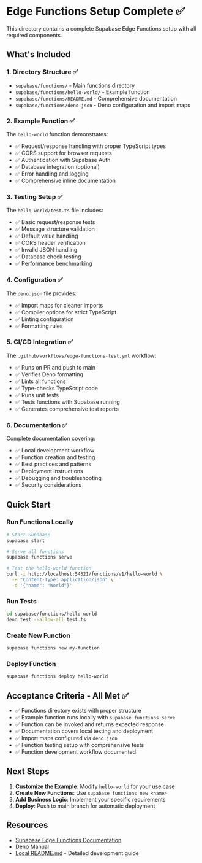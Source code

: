 # Edge Functions Setup Complete ✅

This directory contains a complete Supabase Edge Functions setup with all required components.

## What's Included

### 1. Directory Structure ✅
- `supabase/functions/` - Main functions directory
- `supabase/functions/hello-world/` - Example function
- `supabase/functions/README.md` - Comprehensive documentation
- `supabase/functions/deno.json` - Deno configuration and import maps

### 2. Example Function ✅
The `hello-world` function demonstrates:
- ✅ Request/response handling with proper TypeScript types
- ✅ CORS support for browser requests
- ✅ Authentication with Supabase Auth
- ✅ Database integration (optional)
- ✅ Error handling and logging
- ✅ Comprehensive inline documentation

### 3. Testing Setup ✅
The `hello-world/test.ts` file includes:
- ✅ Basic request/response tests
- ✅ Message structure validation
- ✅ Default value handling
- ✅ CORS header verification
- ✅ Invalid JSON handling
- ✅ Database check testing
- ✅ Performance benchmarking

### 4. Configuration ✅
The `deno.json` file provides:
- ✅ Import maps for cleaner imports
- ✅ Compiler options for strict TypeScript
- ✅ Linting configuration
- ✅ Formatting rules

### 5. CI/CD Integration ✅
The `.github/workflows/edge-functions-test.yml` workflow:
- ✅ Runs on PR and push to main
- ✅ Verifies Deno formatting
- ✅ Lints all functions
- ✅ Type-checks TypeScript code
- ✅ Runs unit tests
- ✅ Tests functions with Supabase running
- ✅ Generates comprehensive test reports

### 6. Documentation ✅
Complete documentation covering:
- ✅ Local development workflow
- ✅ Function creation and testing
- ✅ Best practices and patterns
- ✅ Deployment instructions
- ✅ Debugging and troubleshooting
- ✅ Security considerations

## Quick Start

### Run Functions Locally
```bash
# Start Supabase
supabase start

# Serve all functions
supabase functions serve

# Test the hello-world function
curl -i http://localhost:54321/functions/v1/hello-world \
  -H "Content-Type: application/json" \
  -d '{"name": "World"}'
```

### Run Tests
```bash
cd supabase/functions/hello-world
deno test --allow-all test.ts
```

### Create New Function
```bash
supabase functions new my-function
```

### Deploy Function
```bash
supabase functions deploy hello-world
```

## Acceptance Criteria - All Met ✅

- ✅ Functions directory exists with proper structure
- ✅ Example function runs locally with `supabase functions serve`
- ✅ Function can be invoked and returns expected response
- ✅ Documentation covers local testing and deployment
- ✅ Import maps configured via `deno.json`
- ✅ Function testing setup with comprehensive tests
- ✅ Function development workflow documented

## Next Steps

1. **Customize the Example**: Modify `hello-world` for your use case
2. **Create New Functions**: Use `supabase functions new <name>`
3. **Add Business Logic**: Implement your specific requirements
4. **Deploy**: Push to main branch for automatic deployment

## Resources

- [Supabase Edge Functions Documentation](https://supabase.com/docs/guides/functions)
- [Deno Manual](https://deno.land/manual)
- [Local README.md](./README.md) - Detailed development guide
